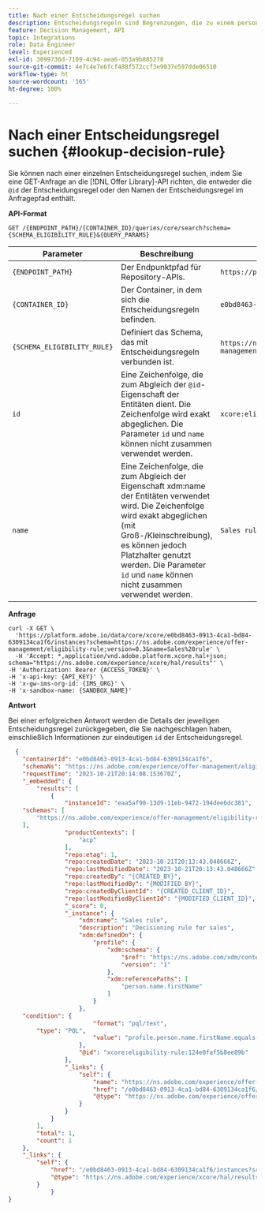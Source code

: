 ```yaml
---
title: Nach einer Entscheidungsregel suchen
description: Entscheidungsregeln sind Begrenzungen, die zu einem personalisierten Angebot hinzugefügt und auf ein Profil angewendet werden, um dessen Eignung zu bestimmen.
feature: Decision Management, API
topic: Integrations
role: Data Engineer
level: Experienced
exl-id: 3099736d-7109-4c94-aea6-053a9b885278
source-git-commit: 4e7c4e7e6fcf488f572ccf3e9037e597dde06510
workflow-type: ht
source-wordcount: '165'
ht-degree: 100%

---
```


# Nach einer Entscheidungsregel suchen {#lookup-decision-rule}

Sie können nach einer einzelnen Entscheidungsregel suchen, indem Sie eine GET-Anfrage an die [!DNL Offer Library]-API richten, die entweder die `@id` der Entscheidungsregel oder den Namen der Entscheidungsregel im Anfragepfad enthält.

**API-Format**

```http
GET /{ENDPOINT_PATH}/{CONTAINER_ID}/queries/core/search?schema={SCHEMA_ELIGIBILITY_RULE}&{QUERY_PARAMS}
```

| Parameter | Beschreibung | Beispiel |
| --------- | ----------- | ------- |
| `{ENDPOINT_PATH}` | Der Endpunktpfad für Repository-APIs. | `https://platform.adobe.io/data/core/xcore/` |
| `{CONTAINER_ID}` | Der Container, in dem sich die Entscheidungsregeln befinden. | `e0bd8463-0913-4ca1-bd84-6309134ca1f6` |
| `{SCHEMA_ELIGIBILITY_RULE}` | Definiert das Schema, das mit Entscheidungsregeln verbunden ist. | `https://ns.adobe.com/experience/offer-management/eligibility-rule;version=0.3` |
| `id` | Eine Zeichenfolge, die zum Abgleich der `@id`-Eigenschaft der Entitäten dient. Die Zeichenfolge wird exakt abgeglichen. Die Parameter `id` und `name` können nicht zusammen verwendet werden. | `xcore:eligibility-rule:124e0faf5b8ee89b` |
| `name` | Eine Zeichenfolge, die zum Abgleich der Eigenschaft xdm:name der Entitäten verwendet wird. Die Zeichenfolge wird exakt abgeglichen (mit Groß-/Kleinschreibung), es können jedoch Platzhalter genutzt werden. Die Parameter `id` und `name` können nicht zusammen verwendet werden. | `Sales rule` |

**Anfrage**

```shell
curl -X GET \
  'https://platform.adobe.io/data/core/xcore/e0bd8463-0913-4ca1-bd84-6309134ca1f6/instances?schema=https://ns.adobe.com/experience/offer-management/eligibility-rule;version=0.3&name=Sales%20rule' \
  -H 'Accept: *,application/vnd.adobe.platform.xcore.hal+json; schema="https://ns.adobe.com/experience/xcore/hal/results"' \
-H 'Authorization: Bearer {ACCESS_TOKEN}' \
-H 'x-api-key: {API_KEY}' \
-H 'x-gw-ims-org-id: {IMS_ORG}' \
-H 'x-sandbox-name: {SANDBOX_NAME}'
```

**Antwort**

Bei einer erfolgreichen Antwort werden die Details der jeweiligen Entscheidungsregel zurückgegeben, die Sie nachgeschlagen haben, einschließlich Informationen zur eindeutigen `id` der Entscheidungsregel.

```json
  {
    "containerId": "e0bd8463-0913-4ca1-bd84-6309134ca1f6",
    "schemaNs": "https://ns.adobe.com/experience/offer-management/eligibility-rule;version=0.3",
    "requestTime": "2023-10-21T20:14:08.153670Z",
    "_embedded": {
        "results": [
            {
                "instanceId": "eaa5af90-13d9-11eb-9472-194dee6dc381",
    "schemas": [
        "https://ns.adobe.com/experience/offer-management/eligibility-rule;version=0.3"
    ],
                "productContexts": [
                    "acp"
                ],
                "repo:etag": 1,
                "repo:createdDate": "2023-10-21T20:13:43.048666Z",
                "repo:lastModifiedDate": "2023-10-21T20:13:43.048666Z",
                "repo:createdBy": "{CREATED_BY}",
                "repo:lastModifiedBy": "{MODIFIED_BY}",
                "repo:createdByClientId": "{CREATED_CLIENT_ID}",
                "repo:lastModifiedByClientId": "{MODIFIED_CLIENT_ID}",
                "_score": 0,
                "_instance": {
                    "xdm:name": "Sales rule",
                    "description": "Decisioning rule for sales",
                    "xdm:definedOn": {
                        "profile": {
                            "xdm:schema": {
                                "$ref": "https://ns.adobe.com/xdm/context/profile_union",
                                "version": "1"
                            },
                            "xdm:referencePaths": [
                                "person.name.firstName"
                            ]
                        }
                    },
    "condition": {
                        "format": "pql/text",
        "type": "PQL",
                        "value": "profile.person.name.firstName.equals(\"Joe\", false)"
                    },
                    "@id": "xcore:eligibility-rule:124e0faf5b8ee89b"
                },
                "_links": {
                    "self": {
                        "name": "https://ns.adobe.com/experience/offer-management/eligibility-rule;version=0.3#eaa5af90-13d9-11eb-9472-194dee6dc381",
                        "href": "/e0bd8463-0913-4ca1-bd84-6309134ca1f6/instances/eaa5af90-13d9-11eb-9472-194dee6dc381",
                        "@type": "https://ns.adobe.com/experience/offer-management/eligibility-rule;version=0.3"
                    }
                }
            }
        ],
        "total": 1,
        "count": 1
    },
    "_links": {
        "self": {
            "href": "/e0bd8463-0913-4ca1-bd84-6309134ca1f6/instances?schema=https://ns.adobe.com/experience/offer-management/eligibility-rule;version=0.3&name=Sales%20rule",
            "@type": "https://ns.adobe.com/experience/xcore/hal/results"
        }
            }
}
```
